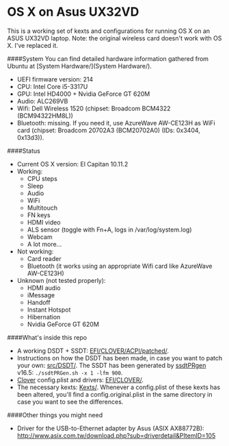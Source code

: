 # OS X on Asus UX32VD
This is a working set of kexts and configurations for running OS X on an ASUS UX32VD laptop.
Note: the original wireless card doesn't work with OS X. I've replaced it.

####System
You can find detailed hardware information gathered from Ubuntu at [System Hardware/](System Hardware/).

 - UEFI firmware version: 214
 - CPU: Intel Core i5-3317U
 - GPU: Intel HD4000 + Nvidia GeForce GT 620M
 - Audio: ALC269VB
 - Wifi: Dell Wireless 1520 (chipset: Broadcom BCM4322 (BCM94322HM8L))
 - Bluetooth: missing. If you need it, use AzureWave AW-CE123H as WiFi card (chipset: Broadcom 20702A3 (BCM20702A0) (IDs: 0x3404, 0x13d3)).

####Status
 - Current OS X version: El Capitan 10.11.2
 - Working:
   - CPU steps
   - Sleep
   - Audio
   - WiFi
   - Multitouch
   - FN keys
   - HDMI video
   - ALS sensor (toggle with Fn+A, logs in /var/log/system.log)
   - Webcam
   - A lot more...
 - Not working: 
   - Card reader
   - Bluetooth (it works using an appropriate Wifi card like AzureWave AW-CE123H)
 - Unknown (not tested properly):
   - HDMI audio
   - iMessage
   - Handoff
   - Instant Hotspot
   - Hibernation
   - Nvidia GeForce GT 620M

####What's inside this repo
 - A working DSDT + SSDT: [EFI/CLOVER/ACPI/patched/](EFI/CLOVER/ACPI/patched/).
 - Instructions on how the DSDT has been made, in case you want to patch your own: [src/DSDT/](src/DSDT/). The SSDT has been generated by [ssdtPRgen](https://github.com/Piker-Alpha/ssdtPRGen.sh) v16.5: `./ssdtPRGen.sh -x 1 -lfm 900`.
 - [Clover](http://sourceforge.net/projects/cloverefiboot/) config.plist and drivers: [EFI/CLOVER/](EFI/CLOVER).
 - The necessary kexts: [Kexts/](Kexts/). Whenever a config.plist of these kexts has been altered, you'll find a config.original.plist in the same directory in case you want to see the differences.

####Other things you might need
 - Driver for the USB-to-Ethernet adapter by Asus (ASIX AX88772B): http://www.asix.com.tw/download.php?sub=driverdetail&PItemID=105

<!--
- Various kexts:
	- [ACPIBatteryManager](https://bitbucket.org/RehabMan/os-x-acpi-battery-driver)
	- [ApplePS2SmartTouchPad](http://forum.osxlatitude.com/index.php?/topic/1948-elan-focaltech-and-synaptics-smart-touchpad-driver-mac-os-x/): touchpad and keyboard (this is set to ISO and italian keyboard layout)
	- [AsusNBFnKeys](http://forum.osxlatitude.com/index.php?/topic/1968-fn-hotkey-and-als-sensor-driver-for-asus-notebooks/)
	- [Brcm\*](https://bitbucket.org/RehabMan/os-x-brcmpatchram): bluetooth
	- DummyHDA: to use Apple's audio driver
	- [EAPDFix](http://forum.osxlatitude.com/index.php?/topic/3084-eapdjack-sense-fix-no-audiojack-sense-issue-after-sleep/): to fix audio after sleep
	- [FakePCIID\*](https://bitbucket.org/RehabMan/os-x-fake-pci-id): to make wifi and USB 3.0 work
	- [FakeSMC](http://www.hwsensors.com): essential to boot OS X; no plugins installed
	- [IntelBacklight](https://bitbucket.org/RehabMan/os-x-intel-backlight): for display backlight
-->
